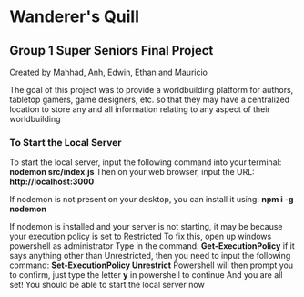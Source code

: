 # Wanderer's Quill

## Group 1 Super Seniors Final Project

Created by Mahhad, Anh, Edwin, Ethan and Mauricio

The goal of this project was to provide a worldbuilding platform for authors, tabletop gamers, game designers, etc.
so that they may have a centralized location to store any and all information relating to any aspect of their
worldbuilding

### To Start the Local Server
To start the local server, input the following command into your terminal: **nodemon src/index.js**
Then on your web browser, input the URL: **http://localhost:3000**

If nodemon is not present on your desktop, you can install it using: **npm i -g nodemon**

If nodemon is installed and your server is not starting, it may be because your execution policy is set to Restricted
To fix this, open up windows powershell as administrator
Type in the command: **Get-ExecutionPolicy**
if it says anything other than Unrestricted, then you need to input the following command: **Set-ExecutionPolicy Unrestrict**
Powershell will then prompt you to confirm, just type the letter **y** in powershell to continue
And you are all set! You should be able to start the local server now